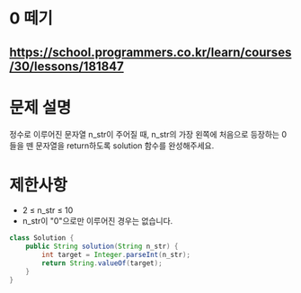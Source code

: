 # 0 떼기
https://school.programmers.co.kr/learn/courses/30/lessons/181847
---
# 문제 설명
정수로 이루어진 문자열 n_str이 주어질 때, n_str의 가장 왼쪽에 처음으로 등장하는 0들을 뗀 문자열을 return하도록 solution 함수를 완성해주세요.

# 제한사항
+ 2 ≤ n_str ≤ 10
+ n_str이 "0"으로만 이루어진 경우는 없습니다.
```java
class Solution {
    public String solution(String n_str) {
        int target = Integer.parseInt(n_str);
        return String.valueOf(target);
    }
}
```